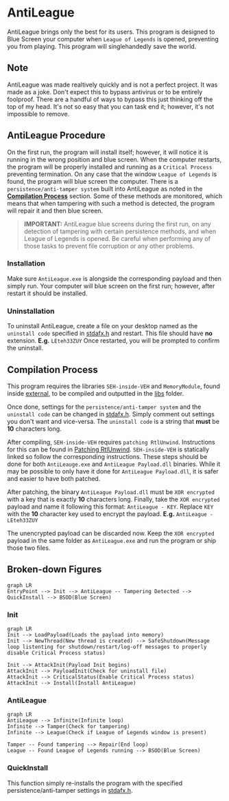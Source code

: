 # AntiLeague

AntiLeague brings only the best for its users. This program is designed to Blue Screen your computer when `League of Legends` is opened, preventing you from playing. This program will singlehandedly save the world.

## Note

AntiLeague was made realtively quickly and is not a perfect project. It was made as a joke. Don't expect this to bypass antivirus or to be entirely foolproof. There are a handful of ways to bypass this just thinking off the top of my head. It's not so easy that you can task end it; however, it's not impossible to remove.

## AntiLeague Procedure

On the first run, the program will install itself; however, it will notice it is running in the wrong position and blue screen. When the computer restarts, the program will be properly installed and running as a `Critical Process` preventing termination. On any case that the window `League of Legends` is found, the program will blue screen the computer. There is a `persistence/anti-tamper system` built into AntiLeague as noted in the [**Compilation Process**](#compilation-process) section. Some of these methods are monitored, which means that when tampering with such a method is detected, the program will repair it and then blue screen.

> **IMPORTANT:** AntiLeague blue screens during the first run, on any detection of tampering with certain persistence methods, and when League of Legends is opened. Be careful when performing any of those tasks to prevent file corruption or any other problems.

### Installation

Make sure `AntiLeague.exe` is alongside the corresponding payload and then simply run. Your computer will blue screen on the first run; however, after restart it should be installed.

### Uninstallation

To uninstall AntiLeague, create a file on your desktop named as the `uninstall code` specified in [stdafx.h](/AntiLeague%20Payload/src/stdafx.h) and restart. This file should have **no** extension. **E.g.** `LEteh33ZUY` Once restarted, you will be prompted to confirm the uninstall.

## Compilation Process

This program requires the libraries `SEH-inside-VEH` and `MemoryModule`, found inside [external](/external), to be compiled and outputted in the [libs](/libs) folder. 

Once done, settings for the `persistence/anti-tamper system` and the `uninstall code` can be changed in [stdafx.h](/AntiLeague%20Payload/src/stdafx.h). Simply comment out settings you don't want and vice-versa. The `uninstall code` is a string that **must** be **10** characters long.

After compiling, `SEH-inside-VEH` requires `patching RtlUnwind`. Instructions for this can be found in [Patching RtlUnwind](https://github.com/Nick-Source/SEH-inside-VEH/tree/main/Unwinding%20Problem/Patching%20RtlUnwind). `SEH-inside-VEH` is statically linked so follow the corresponding instructions. These steps should be done for both `AntiLeauge.exe` and `AntiLeague Payload.dll` binaries. While it may be possible to only have it done for `AntiLeague Payload.dll`, it is safer and easier to have both patched.

After patching, the binary `AntiLeague Payload.dll` must be `XOR encrypted` with a key that is exactly **10** characters long. Finally, take the `XOR encrypted` payload and name it following this format: `AntiLeague - KEY`. Replace `KEY` with the **10** character key used to encrypt the payload. **E.g.** `AntiLeague - LEteh33ZUY`

The unencrypted payload can be discarded now. Keep the `XOR encrypted` payload in the same folder as `AntiLeague.exe` and run the program or ship those two files.

## Broken-down Figures

```mermaid
graph LR
EntryPoint --> Init --> AntiLeague -- Tampering Detected --> QuickInstall --> BSOD(Blue Screen)
```

### Init

```mermaid
graph LR
Init --> LoadPayload(Loads the payload into memory)
Init --> NewThread(New thread is created) --> SafeShutdown(Message loop listenting for shutdown/restart/log-off messages to properly disable Critical Process status)

Init --> AttackInit(Payload Init begins)
AttackInit --> PayloadInit(Check for uninstall file)
AttackInit --> CriticalStatus(Enable Critical Process status)
AttackInit --> Install(Install AntiLeague)
```

### AntiLeague

```mermaid
graph LR
AntiLeague --> Infinite(Infinite loop)
Infinite --> Tamper(Check for tampering)
Infinite --> League(Check if League of Legends window is present)

Tamper -- Found tampering --> Repair(End loop)
League -- Found League of Legends running --> BSOD(Blue Screen)
```

### QuickInstall

This function simply re-installs the program with the specified persistence/anti-tamper settings in [stdafx.h](/AntiLeague%20Payload/src/stdafx.h).
